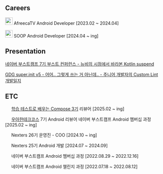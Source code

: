 ## Careers

<img src="https://user-images.githubusercontent.com/53300830/224524809-4d03e355-4609-46ff-ac13-85ced0c7d928.png" width="24"/> AfreecaTV Android Developer [2023.02 ~ 2024.04]   

<img src="https://github.com/lee-ji-hoon/lee-ji-hoon/assets/53300830/eef18f9d-8206-479f-8361-d4b9bfbd4d07" width="24" /> SOOP Android Developer [2024.04 ~ ing]

## Presentation

[네이버 부스트캠프 7기 부스트 컨퍼런스 - 뉴비의 시점에서 바라본 Kotlin suspend](https://speakerdeck.com/leejihoon/nyubiyi-sijeomeseo-barabon-kotlin-suspend-neibeo-buseuteukaempeu-7gi-buseuteu-keonpeoreonseu)  

[GDG super.init v5 - 어어.. 그렇게 쓰는 거 아닌데.. - 주니어 개발자의 Custom Lint 개발일지](https://speakerdeck.com/leejihoon/eoeo-dot-geureohge-sseuneun-geo-aninde-dot-junieo-gaebaljayi-custom-lint-gaebalilji-super-init5)


## ETC

<img src="https://oopy.lazyrockets.com/api/v2/notion/image?src=https%3A%2F%2Fs3-us-west-2.amazonaws.com%2Fsecure.notion-static.com%2F9f316f5b-1e1d-4387-bcdc-9cdd7a225de5%2FSCR-20230610-meu.png&blockId=f14c6eaf-cfe7-4200-8cca-82cc697515a1" width="16"> [학습 테스트로 배우는 Compose 3기](https://edu.nextstep.camp/s/mDJZtGcJ) 리뷰어 [2025.02 ~ ing]

<img src="https://avatars.githubusercontent.com/u/45747236?s=200&v=4" width="16"> [우아한테크코스](https://www.woowacourse.io/intro) 7기 Android 리뷰어 네이버 부스트캠프 Android 멤버십 과정 [2025.02 ~ ing]

<img src="https://scontent-gmp1-1.cdninstagram.com/v/t51.2885-19/464977304_918746673498948_4023892689466090661_n.jpg?stp=dst-jpg_s320x320_tt6&_nc_ht=scontent-gmp1-1.cdninstagram.com&_nc_cat=100&_nc_oc=Q6cZ2AEnuXngS8mzpTvmDGDfVV2n8g4vbvT--6tDnHnCehlTbLM-9MOXNiKCl0wwfpweyIk&_nc_ohc=LmKglha0Yp4Q7kNvgFSiRrZ&_nc_gid=af32d91c23a64f4c8bedeefc90813c8e&edm=AOQ1c0wBAAAA&ccb=7-5&oh=00_AYBbMiZGbphYE1fcYgiL62DwnqOLLeNKZD4KRMOKxUAhRQ&oe=67ABED35&_nc_sid=8b3546" width="16"> Nexters 26기 운영진 - COO [2024.10 ~ ing]

<img src="https://scontent-gmp1-1.cdninstagram.com/v/t51.2885-19/464977304_918746673498948_4023892689466090661_n.jpg?stp=dst-jpg_s320x320_tt6&_nc_ht=scontent-gmp1-1.cdninstagram.com&_nc_cat=100&_nc_oc=Q6cZ2AEnuXngS8mzpTvmDGDfVV2n8g4vbvT--6tDnHnCehlTbLM-9MOXNiKCl0wwfpweyIk&_nc_ohc=LmKglha0Yp4Q7kNvgFSiRrZ&_nc_gid=af32d91c23a64f4c8bedeefc90813c8e&edm=AOQ1c0wBAAAA&ccb=7-5&oh=00_AYBbMiZGbphYE1fcYgiL62DwnqOLLeNKZD4KRMOKxUAhRQ&oe=67ABED35&_nc_sid=8b3546" width="16"> Nexters 25기 Android 개발 [2024.07 ~ 2024.09]

<img src="https://user-images.githubusercontent.com/39405316/186857877-b1b4c4e2-5e83-433e-922b-73c61dbdf992.png" width="16"> 네이버 부스트캠프 Android 멤버십 과정 [2022.08.29 ~ 2022.12.16]

<img src="https://user-images.githubusercontent.com/39405316/186857877-b1b4c4e2-5e83-433e-922b-73c61dbdf992.png" width="16"> 네이버 부스트캠프 Android 챌린지 과정 [2022.07.18 ~ 2022.08.12]  
